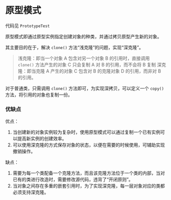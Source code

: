 # 原型模式

代码见 `PrototypeTest`

原型模式即通过原型实例指定创建对象的种类，并通过拷贝原型产生新的对象。

其主要目的在于，解决 `clone()` 方法“浅克隆”的问题，实现“深克隆”。

> 浅克隆：即当一个对象 A 包含对另一个对象 B 的引用时，直接调用 `clone()` 方法产生的对象 C 只会复制 A 对 B 的引用，而不会将 B 复制
> 深克隆：即当克隆 A 产生的对象 C 包含对 B 的克隆对象 D 的引用，而非对 B 的引用。

对于普通类，只需调用 `clone()` 方法即可，为实现深拷贝，可以定义一个 `copy()` 方法，将引用的对象也复制一份。

### 优缺点

优点：

1. 当创建新的对象实例较为复杂时，使用原型模式可以通过复制一个已有实例可以提高新实例的创建效率。 
2. 可以使用深克隆的方式保存对象的状态，以便在需要的时候使用，可辅助实现撤销操作。

缺点：

1. 需要为每一个类配备一个克隆方法，而且该克隆方法位于一个类的内部，当对已有的类进行改造时，需要修改源代码，违背了“开闭原则”。
2. 当对象之间存在多重的嵌套引用时，为了实现深克隆，每一层对象对应的类都必须支持深克隆。

# 